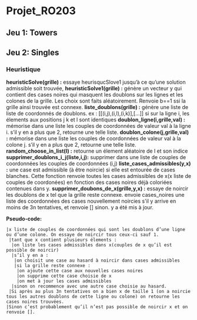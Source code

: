 Projet_RO203
=================
 ## Jeu 1: Towers
 ## Jeu 2: Singles
  ### Heuristique
**heuristicSolve(grille) :** essaye heurisqucSlove1 jusqu’à ce qu’une solution admissible soit trouvée,
**heuristicSolve1(grille) :** génère un vecteur y qui contient des cases noires qui masquent les doublons  sur les lignes et les colones de la grille. Les choix sont faits aléatoirement. Renvoie b==1 ssi la grille ainsi trouvée est connexe.
**liste_doublons(grille) :** génère une liste de liste de coordonnés de doublons. ex : [[(i,j),(i,l),(i,k)],[…]] si sur la ligne i, les élements aux positions j k et l sont identiques
**doublon_ligne(i,grille,val) :** mémorise dans une liste les couples de coordonnées de valeur val à la ligne i. s’il y en a plus que 2, retourne une telle liste.
**doublon_colone(j,grille,val) :** mémorise dans une liste les couples de coordonnées de valeur val à la colone j. s’il y en a plus que 2, retourne une telle liste.
**random_choose_in_list(l) :** retourne un élement aléatoire de l et son indice
**supprimer_doublons_i_j(liste,i,j):** supprimer dans une liste de couples de coordonnées les couples de coordonnées (i,j)
**liste_cases_admissibles(y,x) :** une case est admissible (à être noircie) si elle est entourée de cases blanches. Cette fonction renvoie toutes les cases admissibles de x(x liste de couples de coordonées) en fonction des cases noires déjà coloriées contenues dans y.
**supprimer_doubons_de_x(grille,y,x) :** essaye de noircir les doublons de x tel que la grille reste connexe. envoie cases_noires une liste des coordonnées des cases nouvellement noircies s'il y arrive en moins de 3n tentatives, et renvoie [] sinon. y a été mis à jour.

**Pseudo-code:**

    |x liste de couples de coordonnées qui sont les doublons d’une ligne ou d’une colone. On essaye de noircir tous ceux-ci sauf 1.
     |tant que x contient plusieurs élements :
      |on liste les cases admissibles dans x(couples de x qu’il est possible de noircir)
      |s’il y en a :
       |on choisit une case au hasard à noircir dans cases admissibles
       |si la grille reste connexe :
        |on ajoute cette case aux nouvelles cases noires
        |on supprime cette case choisie de x
        |on met à jour les cases admissibles
      |sinon on recommence avec une autre case choisie au hasard.
     |Si après au plus 3n tentatives on a bien x de taille 1 (on a noircie tous les autres doublons de cette ligne ou colone) on retourne les cases noires trouvées. 
    |Sinon c’est probablement qu’il n’est pas possible de noircir x et on renvoie [].
